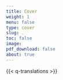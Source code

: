 ```yaml
---
title: Cover
weight: 1
menu: false
type: cover
slug: .
toc: false
image:
pdf_download: false
about: true
---
```


{{< q-translations >}}